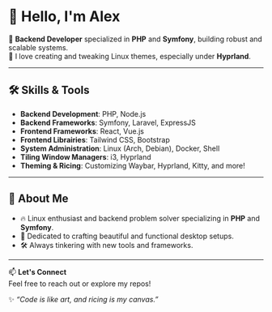 # 👋 Hello, I'm Alex

🎯 **Backend Developer** specialized in **PHP** and **Symfony**, building robust and scalable systems.  
🎨 I love creating and tweaking Linux themes, especially under **Hyprland**.

---

## 🛠️ Skills & Tools

- **Backend Development**: PHP, Node.js
- **Backend Frameworks**: Symfony, Laravel, ExpressJS
- **Frontend Frameworks**: React, Vue.js
- **Frontend Librairies**: Tailwind CSS, Bootstrap  
- **System Administration**: Linux (Arch, Debian), Docker, Shell  
- **Tiling Window Managers**: i3, Hyprland  
- **Theming & Ricing**: Customizing Waybar, Hyprland, Kitty, and more!  

---

## 🌟 About Me

- 🔥 Linux enthusiast and backend problem solver specializing in **PHP** and **Symfony**.  
- 🎨 Dedicated to crafting beautiful and functional desktop setups.  
- 🛠️ Always tinkering with new tools and frameworks.  

---

📫 **Let's Connect**  
Feel free to reach out or explore my repos!

✨ _“Code is like art, and ricing is my canvas.”_
